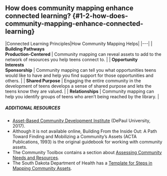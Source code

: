 ## How does community mapping enhance connected learning? {#1-2-how-does-community-mapping-enhance-connected-learning}

|Connected Learning Principles|How Community Mapping Helps|
|---|
| **Building Pathways<br/>Production-Centered** | Community mapping can reveal assets to add to the network of resources you help teens connect to. |
| **Opportunity<br/>Interests<br/>Sponsorship** | Community mapping can tell you what opportunities teens would like to have and help you find support for those opportunities and others. |
| **Shared Purpose** | Engaging the entire community in the development of teens develops a sense of shared purpose and lets the teens know they are valued. |
| **Relationships** | Community mapping can help you identify groups of teens who aren’t being reached by the library. |

<div class="table-format additional-resources"><span class="title"><h5>ADDITIONAL RESOURCES</h5></span>
<ul><li><a href="https://resources.depaul.edu/abcd-institute
">Asset-Based Community Development Institute</a> (DePaul University, 2017).</li><li>
Although it is not available online, Building From the Inside Out: A Path Toward Finding and Mobilizing a Community’s Assets (ACTA Publications, 1993) is the original guidebook for working with community assets. </li><li>
The Community Toolbox contains a section about <a href="http://ctb.ku.edu/en/table-of-contents/assessment/assessing-community-needs-and-resources">Assessing Community Needs and Resources</a>.</li><li>
The South Dakota Department of Health has a <a href="http://goodandhealthysd.org/content/themes/GoodAndHealthySD/communitytoolkit/files/CoreProcess/Step4/GHCommunityToolKit-Step4-StepsinMappingCommunityAssetsTemplate.pdf">Template for Steps in Mapping Community Assets</a>.</li></ul></div>

